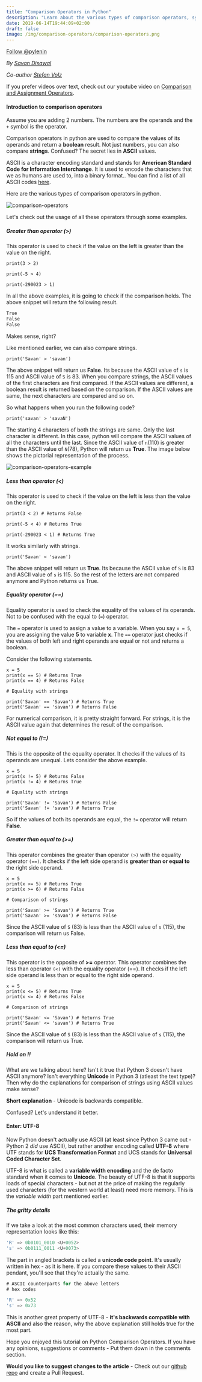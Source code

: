 ```yaml
---
title: "Comparison Operators in Python"
description: "Learn about the various types of comparison operators, syntax and their usage in Python "
date: 2019-06-14T19:44:09+02:00
draft: false
image: /img/comparison-operators/comparison-operators.png
---
```

<a href="https://twitter.com/pylenin?ref_src=twsrc%5Etfw" class="twitter-follow-button" data-size="large" data-show-screen-name="false" data-show-count="false">Follow @pylenin</a><script async src="https://platform.twitter.com/widgets.js" charset="utf-8"></script>

*By [Savan Disawal](https://www.pylenin.com/authors/#savan-disawal)*

*Co-author [Stefan Volz](https://www.pylenin.com/authors/#stefan-volz)*

If you prefer videos over text, check out our youtube video on [Comparison and Assignment Operators](https://youtu.be/mPrcM1WHmdA).

#### Introduction to comparison operators
Assume you are adding 2 numbers. The numbers are the operands and the `+` symbol is the operator.

Comparison operators in python are used to compare the values of its operands and return a **boolean** result. Not just numbers, you can also compare **strings**. Confused? The secret lies in **ASCII** values.

ASCII is a character encoding standard and stands for **American Standard Code for Information Interchange**. It is used to encode the characters that we as humans are used to, into a binary format.. You can find a list of all ASCII codes [here](https://theasciicode.com.ar/). 

Here are the various types of comparison operators in python.

![comparison-operators](/img/comparison-operators/comparison-table-2.png)

Let's check out the usage of all these operators through some examples.

##### Greater than operator (>)

This operator is used to check if the value on the left is greater than the value on the right.

```python3
print(3 > 2)

print(-5 > 4)

print(-290023 > 1)
``` 
In all the above examples, it is going to check if the comparison holds. The above snippet will return the following result.
```bash
True
False
False
```

Makes sense, right?

Like mentioned earlier, we can also compare strings. 
```python3
print('Savan' > 'savan')
``` 
The above snippet will return us **False**. Its because the ASCII value of `s` is 115 and ASCII value of `S` is 83. When you compare strings, the ASCII values of the first characters are first compared. If the ASCII values are different, a boolean result is returned based on the comparison. If the ASCII values are same, the next characters are compared and so on.

So what happens when you run the following code?
```python3
print('savan' > 'savaN')
``` 
The starting 4 characters of both the strings are same. Only the last character is different. In this case, python will compare the ASCII values of all the characters until the last. Since the ASCII value of `n`(110) is greater than the ASCII value of `N`(78), Python will return us **True**. The image below shows the pictorial representation of the process.

![comparison-operators-example](/img/comparison-operators/savan-comparison.png)

##### Less than operator (<)
This operator is used to check if the value on the left is less than the value on the right.

```python3
print(3 < 2) # Returns False

print(-5 < 4) # Returns True

print(-290023 < 1) # Returns True
``` 
It works similarly with strings.
```python3
print('Savan' < 'savan')
``` 
The above snippet will return us **True**. Its because the ASCII value of `S` is 83 and ASCII value of `s` is 115. So the rest of the letters are not compared anymore and Python returns us True.

##### Equality operator (==)

Equality operator is used to check the equality of the values of its operands. 
Not to be confused with the equal to (`=`) operator.

The `=` operator is used to assign a value to a variable. When you say `x = 5`, you are assigning the value **5** to variable **x**. The `==` operator just checks if the values of both left and right operands are equal or not and returns a boolean. 

Consider the following statements.

```python3
x = 5
print(x == 5) # Returns True
print(x == 4) # Returns False

# Equality with strings

print('Savan' == 'Savan') # Returns True
print('Savan' == 'savan') # Returns False
```
For numerical comparison, it is pretty straight forward. For strings, it is the ASCII value again that determines the result of the comparison.

##### Not equal to (!=)

This is the opposite of the equality operator. It checks if the values of its operands are unequal. Lets consider the above example.
```python3
x = 5
print(x != 5) # Returns False
print(x != 4) # Returns True

# Equality with strings

print('Savan' != 'Savan') # Returns False
print('Savan' != 'savan') # Returns True
```
So if the values of both its operands are equal, the `!=` operator will return **False**.

##### Greater than equal to (>=)
This operator combines the greater than operator `(>)` with the equality operator `(==)`. It checks if the left side operand is **greater than or equal to** the right side operand.

```python3
x = 5
print(x >= 5) # Returns True
print(x >= 6) # Returns False

# Comparison of strings

print('Savan' >= 'Savan') # Returns True
print('Savan' >= 'savan') # Returns False
```

Since the ASCII value of `S` (83) is less than the ASCII value of `s` (115), the comparison will return us False.

##### Less than equal to (<=)

This operator is the opposite of **>=** operator. This operator combines the less than operator `(<)` with the equality operator (==). It checks if the left side operand is less than or equal to the right side operand.

```python3
x = 5
print(x <= 5) # Returns True
print(x <= 4) # Returns False

# Comparison of strings

print('Savan' <= 'Savan') # Returns True
print('Savan' <= 'savan') # Returns True
```
Since the ASCII value of `S` (83) is less than the ASCII value of `s` (115), the comparison will return us True.

##### Hold on !!

What are we talking about here? Isn't it true that Python 3 doesn't have ASCII anymore? Isn't everything **Unicode** in Python 3 (atleast the text type)? Then why do the explanations for comparison of strings using ASCII values make sense? 

**Short explanation** - Unicode is backwards compatible.

Confused? Let's understand it better.

#### Enter: UTF-8

Now Python doesn't actually use ASCII (at least since Python 3 came out - Python 2 *did* use ASCII), but rather another encoding called **UTF-8** where UTF stands for **UCS Transformation Format** and UCS stands for **Universal Coded Character Set**. 

UTF-8 is what is called a **variable width encoding** and the de facto standard when it comes to **Unicode**. The beauty of UTF-8 is that it supports loads of special characters - but not at the price of making the regularly used characters (for the western world at least) need more memory. This is the *variable width* part mentioned earlier. 

##### The gritty details

If we take a look at the most common characters used, their memory representation looks like this:

```rust
'R' => 0b0101_0010 <U+0052>
's' => 0b0111_0011 <U+0073>
```

The part in angled brackets is called a **unicode code point**. It's usually written in hex - as it is here. If you compare these values to their ASCII pendant, you'll see that they're actually the same.

```rust
# ASCII counterparts for the above letters
# hex codes

'R' => 0x52
's' => 0x73
```

This is another great property of UTF-8 - **it's backwards compatible with ASCII** and also the reason, why the above explanation still holds true for the most part. 

Hope you enjoyed this tutorial on Python Comparison Operators. If you have any opinions, suggestions or comments - Put them down in the comments section.

**Would you like to suggest changes to the article** - Check out our [github repo](https://github.com/pylenin/pylenin-blogs) and create a Pull Request.




